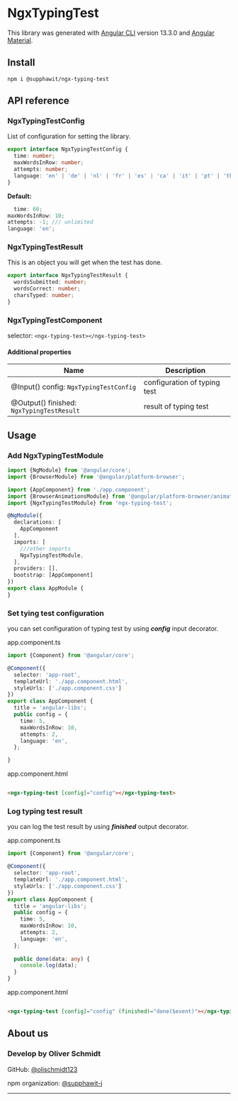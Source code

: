 # NgxTypingTest

This library was generated with [Angular CLI](https://github.com/angular/angular-cli) version 13.3.0
and [Angular Material](https://v13.material.angular.io/).

## Install

```
npm i @supphawit/ngx-typing-test
```

## API reference

### NgxTypingTestConfig

List of configuration for setting the library.

```ts
export interface NgxTypingTestConfig {
  time: number;
  maxWordsInRow: number;
  attempts: number;
  language: 'en' | 'de' | 'nl' | 'fr' | 'es' | 'ca' | 'it' | 'pt' | 'th' | 'ja';
}
```

**Default:**

```ts
  time: 60;
maxWordsInRow: 10;
attempts: -1; /// unlimited
language: 'en';
```

### NgxTypingTestResult

This is an object you will get when the test has done.

```ts
export interface NgxTypingTestResult {
  wordsSubmitted: number;
  wordsCorrect: number;
  charsTyped: number;
}
```

### NgxTypingTestComponent

selector: `<ngx-typing-test></ngx-typing-test>`

#### Additional properties

| Name                                      | Description                  |
|-------------------------------------------|------------------------------|
| @Input() config: `NgxTypingTestConfig`    | configuration of typing test |
| @Output() finished: `NgxTypingTestResult` | result of typing test        |

## Usage

### Add NgxTypingTestModule

```ts
import {NgModule} from '@angular/core';
import {BrowserModule} from '@angular/platform-browser';

import {AppComponent} from './app.component';
import {BrowserAnimationsModule} from '@angular/platform-browser/animations';
import {NgxTypingTestModule} from 'ngx-typing-test';

@NgModule({
  declarations: [
    AppComponent
  ],
  imports: [
    ///other imports
    NgxTypingTestModule,
  ],
  providers: [],
  bootstrap: [AppComponent]
})
export class AppModule {
}

```

### Set tying test configuration

you can set configuration of typing test by using ***config*** input decorator.

app.component.ts

```ts
import {Component} from '@angular/core';

@Component({
  selector: 'app-root',
  templateUrl: './app.component.html',
  styleUrls: ['./app.component.css']
})
export class AppComponent {
  title = 'angular-libs';
  public config = {
    time: 5,
    maxWordsInRow: 10,
    attempts: 2,
    language: 'en',
  };

}

```

app.component.html

```html

<ngx-typing-test [config]="config"></ngx-typing-test>
```

### Log typing test result

you can log the test result by using ***finished*** output decorator.

app.component.ts

```ts
import {Component} from '@angular/core';

@Component({
  selector: 'app-root',
  templateUrl: './app.component.html',
  styleUrls: ['./app.component.css']
})
export class AppComponent {
  title = 'angular-libs';
  public config = {
    time: 5,
    maxWordsInRow: 10,
    attempts: 2,
    language: 'en',
  };
  
  public done(data: any) {
    console.log(data);
  }
}

```

app.component.html

```html

<ngx-typing-test [config]="config" (finished)="done($event)"></ngx-typing-test>
```

## About us

### Develop by Oliver Schmidt
GitHub: [@olischmidt123](https://github.com/olischmidt123)


npm organization: [@supphawit-j](https://www.npmjs.com/settings/supphawit-j/packages)

_______
